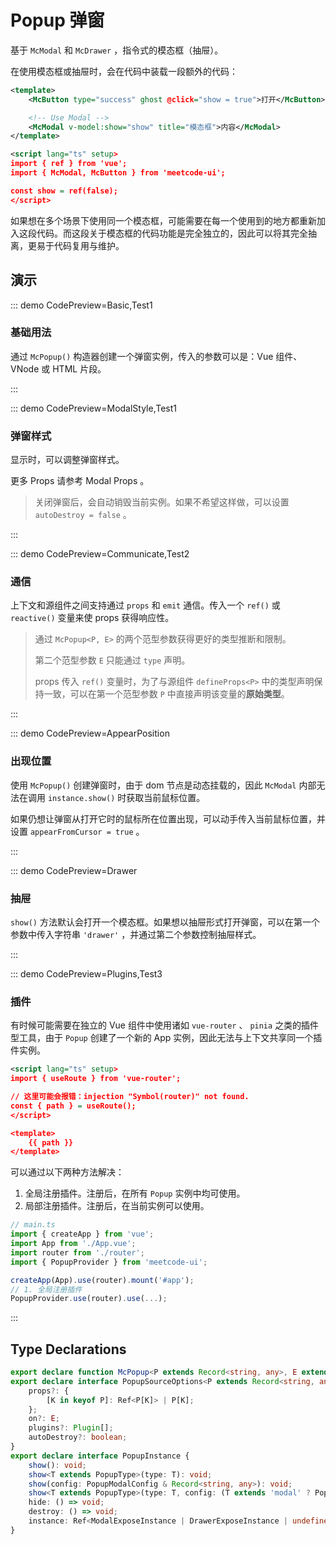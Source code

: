 # Popup 弹窗

基于 `McModal` 和 `McDrawer` ，指令式的模态框（抽屉）。

在使用模态框或抽屉时，会在代码中装载一段额外的代码：

```xml
<template>
    <McButton type="success" ghost @click="show = true">打开</McButton>

    <!-- Use Modal -->
    <McModal v-model:show="show" title="模态框">内容</McModal>
</template>

<script lang="ts" setup>
import { ref } from 'vue';
import { McModal, McButton } from 'meetcode-ui';

const show = ref(false);
</script>
```

如果想在多个场景下使用同一个模态框，可能需要在每一个使用到的地方都重新加入这段代码。而这段关于模态框的代码功能是完全独立的，因此可以将其完全抽离，更易于代码复用与维护。

## 演示

::: demo CodePreview=Basic,Test1

### 基础用法

通过 `McPopup()` 构造器创建一个弹窗实例，传入的参数可以是：Vue 组件、VNode 或 HTML 片段。

<Basic />
:::

::: demo CodePreview=ModalStyle,Test1

### 弹窗样式

显示时，可以调整弹窗样式。

更多 Props 请参考 <McTextLink to="Modal#props">Modal Props</McTextLink> 。

<ModalStyle />

> 关闭弹窗后，会自动销毁当前实例。如果不希望这样做，可以设置 `autoDestroy = false` 。

:::

::: demo CodePreview=Communicate,Test2

### 通信

上下文和源组件之间支持通过 `props` 和 `emit` 通信。传入一个 `ref()` 或 `reactive()` 变量来使 props 获得响应性。

<Communicate />

> 通过 `McPopup<P, E>` 的两个范型参数获得更好的类型推断和限制。
>
> 第二个范型参数 `E` 只能通过 `type` 声明。
>
> props 传入 `ref()` 变量时，为了与源组件 `defineProps<P>` 中的类型声明保持一致，可以在第一个范型参数 `P` 中直接声明该变量的**原始类型**。

:::

::: demo CodePreview=AppearPosition

### 出现位置

使用 `McPopup()` 创建弹窗时，由于 dom 节点是动态挂载的，因此 `McModal` 内部无法在调用 `instance.show()` 时获取当前鼠标位置。

如果仍想让弹窗从打开它时的鼠标所在位置出现，可以动手传入当前鼠标位置，并设置 `appearFromCursor = true` 。

<AppearPosition />
:::

::: demo CodePreview=Drawer

### 抽屉

`show()` 方法默认会打开一个模态框。如果想以抽屉形式打开弹窗，可以在第一个参数中传入字符串 `'drawer'` ，并通过第二个参数控制抽屉样式。

<Drawer />
:::

::: demo CodePreview=Plugins,Test3

### 插件

有时候可能需要在独立的 Vue 组件中使用诸如 `vue-router` 、 `pinia` 之类的插件型工具，由于 `Popup` 创建了一个新的 App 实例，因此无法与上下文共享同一个插件实例。

```xml
<script lang="ts" setup>
import { useRoute } from 'vue-router';

// 这里可能会报错：injection "Symbol(router)" not found.
const { path } = useRoute();
</script>

<template>
    {{ path }}
</template>
```

可以通过以下两种方法解决：

1. 全局注册插件。注册后，在所有 `Popup` 实例中均可使用。
2. 局部注册插件。注册后，在当前实例可以使用。

```ts
// main.ts
import { createApp } from 'vue';
import App from './App.vue';
import router from './router';
import { PopupProvider } from 'meetcode-ui';

createApp(App).use(router).mount('#app');
// 1. 全局注册插件
PopupProvider.use(router).use(...);
```

<Plugins />
:::

## Type Declarations

```ts
export declare function McPopup<P extends Record<string, any>, E extends ObjectEmitsOptions>(source: Component | string, options?: PopupSourceOptions<P, E>): PopupInstance;
export declare interface PopupSourceOptions<P extends Record<string, any>, E extends ObjectEmitsOptions> {
    props?: {
        [K in keyof P]: Ref<P[K]> | P[K];
    };
    on?: E;
    plugins?: Plugin[];
    autoDestroy?: boolean;
}
export declare interface PopupInstance {
    show(): void;
    show<T extends PopupType>(type: T): void;
    show(config: PopupModalConfig & Record<string, any>): void;
    show<T extends PopupType>(type: T, config: (T extends 'modal' ? PopupModalConfig : PopupDrawerConfig) & Record<string, any>): void;
    hide: () => void;
    destroy: () => void;
    instance: Ref<ModalExposeInstance | DrawerExposeInstance | undefined | null>;
}
```

